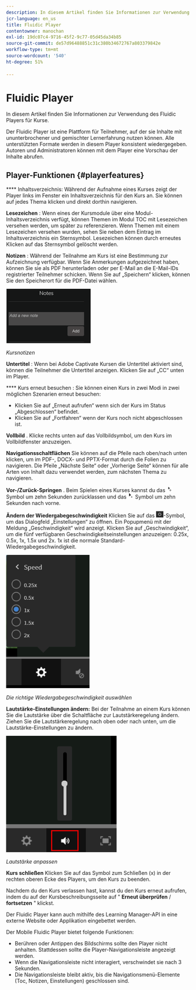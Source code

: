 ```yaml
---
description: In diesem Artikel finden Sie Informationen zur Verwendung des Fluidic Players für Kurse.
jcr-language: en_us
title: Fluidic Player
contentowner: manochan
exl-id: 19dc07c4-9716-45f2-9c77-05d45da34b85
source-git-commit: de57d96488851c31c380b34672767a803379842e
workflow-type: tm+mt
source-wordcount: '540'
ht-degree: 51%

---
```


# Fluidic Player

In diesem Artikel finden Sie Informationen zur Verwendung des Fluidic Players für Kurse.

Der Fluidic Player ist eine Plattform für Teilnehmer, auf der sie Inhalte mit ununterbrochener und gemischter Lernerfahrung nutzen können. Alle unterstützten Formate werden in diesem Player konsistent wiedergegeben. Autoren und Administratoren können mit dem Player eine Vorschau der Inhalte abrufen.

## Player-Funktionen {#playerfeatures}

<!--![](assets/fluidicplayer-callout.png)-->

**** Inhaltsverzeichnis: Während der Aufnahme eines Kurses zeigt der Player links im Fenster ein Inhaltsverzeichnis für den Kurs an. Sie können auf jedes Thema klicken und direkt dorthin navigieren.

**Lesezeichen** : Wenn eines der Kursmodule über eine Modul-Inhaltsverzeichnis verfügt, können Themen im Modul TOC mit Lesezeichen versehen werden, um später zu referenzieren. Wenn Themen mit einem Lesezeichen versehen wurden, sehen Sie neben dem Eintrag im Inhaltsverzeichnis ein Sternsymbol. Lesezeichen können durch erneutes Klicken auf das Sternsymbol gelöscht werden.

**Notizen** : Während der Teilnahme am Kurs ist eine Bestimmung zur Aufzeichnung verfügbar. Wenn Sie Anmerkungen aufgezeichnet haben, können Sie sie als PDF herunterladen oder per E-Mail an die E-Mail-IDs registrierter Teilnehmer schicken. Wenn Sie auf „Speichern“ klicken, können Sie den Speicherort für die PDF-Datei wählen.

![](assets/notes.png)

*Kursnotizen*

**Untertitel** : Wenn bei Adobe Captivate Kursen die Untertitel aktiviert sind, können die Teilnehmer die Untertitel anzeigen. Klicken Sie auf „CC“ unten im Player.

**** Kurs erneut besuchen : Sie können einen Kurs in zwei Modi in zwei möglichen Szenarien erneut besuchen:

* Klicken Sie auf „Erneut aufrufen“ wenn sich der Kurs im Status „Abgeschlossen“ befindet.
* Klicken Sie auf „Fortfahren“ wenn der Kurs noch nicht abgeschlossen ist.

**Vollbild** . Klicke rechts unten auf das Vollbildsymbol, um den Kurs im Vollbildfenster anzuzeigen.

**Navigationsschaltflächen** Sie können auf die Pfeile nach oben/nach unten klicken, um im PDF-, DOCX- und PPTX-Format durch die Folien zu navigieren. Die Pfeile „Nächste Seite“ oder „Vorherige Seite“ können für alle Arten von Inhalt dazu verwendet werden, zum nächsten Thema zu navigieren.

**Vor-/Zurück-Springen** . Beim Spielen eines Kurses kannst du das ![](assets/asset-1.png) Symbol um zehn Sekunden zurücklassen und das  ![](assets/assets-2.png) Symbol um zehn Sekunden nach vorne.

**Ändern der Wiedergabegeschwindigkeit** Klicken Sie auf das ![](assets/speedicon.png)-Symbol, um das Dialogfeld „Einstellungen“ zu öffnen. Ein Popupmenü mit der Meldung „Geschwindigkeit“ wird anzeigt. Klicken Sie auf „Geschwindigkeit“, um die fünf verfügbaren Geschwindigkeitseinstellungen anzuzeigen: 0.25x, 0.5x, 1x, 1.5x und 2x. 1x ist die normale Standard-Wiedergabegeschwindigkeit.

![](assets/speedvariants.png)

*Die richtige Wiedergabegeschwindigkeit auswählen*

**Lautstärke-Einstellungen ändern:** Bei der Teilnahme an einem Kurs können Sie die Lautstärke über die Schaltfläche zur Lautstärkeregelung ändern. Ziehen Sie die Lautstärkeregelung nach oben oder nach unten, um die Lautstärke-Einstellungen zu ändern.

![](assets/volumecontrol.png)

*Lautstärke anpassen*

**Kurs schließen** Klicken Sie auf das Symbol zum Schließen (x) in der rechten oberen Ecke des Players, um den Kurs zu beenden.

Nachdem du den Kurs verlassen hast, kannst du den Kurs erneut aufrufen, indem du auf der Kursbeschreibungsseite auf &quot; **Erneut überprüfen** / **fortsetzen** &quot; klickst.

Der Fluidic Player kann auch mithilfe des Learning Manager-API in eine externe Website oder Applikation eingebettet werden.

Der Mobile Fluidic Player bietet folgende Funktionen:

* Berühren oder Antippen des Bildschirms sollte den Player nicht anhalten. Stattdessen sollte die Player-Navigationsleiste angezeigt werden.
* Wenn die Navigationsleiste nicht interagiert, verschwindet sie nach 3 Sekunden.
* Die Navigationsleiste bleibt aktiv, bis die Navigationsmenü-Elemente (Toc, Notizen, Einstellungen) geschlossen sind.
